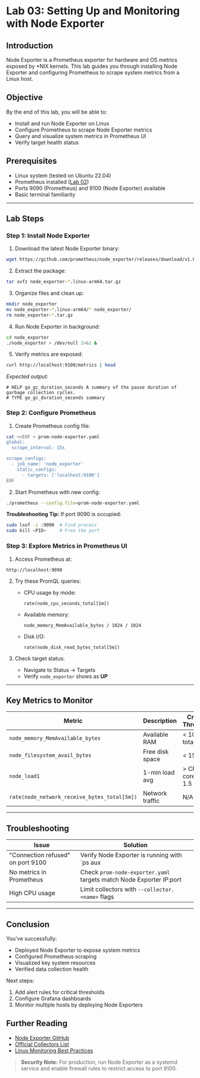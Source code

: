 # Lab 03: Setting Up and Monitoring with Node Exporter

## Introduction
Node Exporter is a Prometheus exporter for hardware and OS metrics exposed by *NIX kernels. This lab guides you through installing Node Exporter and configuring Prometheus to scrape system metrics from a Linux host.

## Objective
By the end of this lab, you will be able to:
- Install and run Node Exporter on Linux
- Configure Prometheus to scrape Node Exporter metrics
- Query and visualize system metrics in Prometheus UI
- Verify target health status

## Prerequisites
- Linux system (tested on Ubuntu 22.04)
- Prometheus installed ([Lab 02](#))
- Ports 9090 (Prometheus) and 9100 (Node Exporter) available
- Basic terminal familiarity

---

## Lab Steps

### Step 1: Install Node Exporter

1. Download the latest Node Exporter binary:
```bash
wget https://github.com/prometheus/node_exporter/releases/download/v1.8.2/node_exporter-1.8.2.linux-arm64.tar.gz
```

2. Extract the package:
```bash
tar xvfz node_exporter-*.linux-arm64.tar.gz
```

3. Organize files and clean up:
```bash
mkdir node_exporter
mv node_exporter-*.linux-arm64/* node_exporter/
rm node_exporter-*.tar.gz
```

4. Run Node Exporter in background:
```bash
cd node_exporter
./node_exporter > /dev/null 2>&1 &
```

5. Verify metrics are exposed:
```bash
curl http://localhost:9100/metrics | head
```
*Expected output:*
```
# HELP go_gc_duration_seconds A summary of the pause duration of garbage collection cycles.
# TYPE go_gc_duration_seconds summary
```

### Step 2: Configure Prometheus

1. Create Prometheus config file:
```bash
cat <<EOF > prom-node-exporter.yaml
global:
  scrape_interval: 15s

scrape_configs:
  - job_name: 'node_exporter'
    static_configs:
      - targets: ['localhost:9100']
EOF
```

2. Start Prometheus with new config:
```bash
./prometheus --config.file=prom-node-exporter.yaml
```

**Troubleshooting Tip:** If port 9090 is occupied:
```bash
sudo lsof -i :9090  # Find process
sudo kill <PID>     # Free the port
```

### Step 3: Explore Metrics in Prometheus UI

1. Access Prometheus at:
```
http://localhost:9090
```

2. Try these PromQL queries:
   - CPU usage by mode:
     ```promql
     rate(node_cpu_seconds_total[1m])
     ```
   - Available memory:
     ```promql
     node_memory_MemAvailable_bytes / 1024 / 1024
     ```
   - Disk I/O:
     ```promql
     rate(node_disk_read_bytes_total[5m])
     ```

3. Check target status:
   - Navigate to Status → Targets
   - Verify `node_exporter` shows as **UP**

---

## Key Metrics to Monitor

| Metric | Description | Critical Threshold |
|--------|-------------|--------------------|
| `node_memory_MemAvailable_bytes` | Available RAM | < 10% of total |
| `node_filesystem_avail_bytes` | Free disk space | < 15% |
| `node_load1` | 1-min load avg | > CPU cores × 1.5 |
| `rate(node_network_receive_bytes_total[5m])` | Network traffic | N/A |

---

## Troubleshooting

| Issue | Solution |
|-------|----------|
| "Connection refused" on port 9100 | Verify Node Exporter is running with `ps aux | grep node_exporter` |
| No metrics in Prometheus | Check `prom-node-exporter.yaml` targets match Node Exporter IP:port |
| High CPU usage | Limit collectors with `--collector.<name>` flags |

---

## Conclusion
You've successfully:
- Deployed Node Exporter to expose system metrics
- Configured Prometheus scraping
- Visualized key system resources
- Verified data collection health

Next steps:
1. Add alert rules for critical thresholds
2. Configure Grafana dashboards
3. Monitor multiple hosts by deploying Node Exporters

## Further Reading
- [Node Exporter GitHub](https://github.com/prometheus/node_exporter)
- [Official Collectors List](https://prometheus.io/docs/guides/node-exporter/)
- [Linux Monitoring Best Practices](https://prometheus.io/docs/guides/node-exporter/#monitoring-linux-hosts)

> **Security Note:** For production, run Node Exporter as a systemd service and enable firewall rules to restrict access to port 9100.

